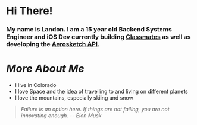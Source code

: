 # Hi There!
### My name is Landon. I am a 15 year old Backend Systems Engineer and iOS Dev currently building [Classmates](https://classmates.delivery) as well as developing the [Aerosketch API](https://peroxaan.com/Aerosketch).

# *More About Me*
* I live in Colorado
* I love Space and the idea of travelling to and living on different planets
* I love the mountains, especially skiing and snow

> *Failure is an option here. If things are not failing, you are not innovating enough.* 
> <quote> *-- Elon Musk* </quote>

<!-- ## ![Landon's Github Stats](https://github-readme-stats.vercel.app/api?username=theldb&title_color=EE8C03&icon_color=EE8C03&text_color=EE8C03&bg_color=282a36&show_icons=true)


**TheLDB/theldb** is a ✨ _special_ ✨ repository because its `README.md` (this file) appears on your GitHub profile.

Here are some ideas to get you started:

- 🔭 I’m currently working on ...
- 🌱 I’m currently learning ...
- 👯 I’m looking to collaborate on ...
- 🤔 I’m looking for help with ...
- 💬 Ask me about ...
- 📫 How to reach me: ...
- 😄 Pronouns: ...
- ⚡ Fun fact: ...
-->
